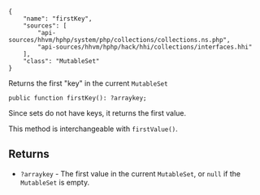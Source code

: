 ``` yamlmeta
{
    "name": "firstKey",
    "sources": [
        "api-sources/hhvm/hphp/system/php/collections/collections.ns.php",
        "api-sources/hhvm/hphp/hack/hhi/collections/interfaces.hhi"
    ],
    "class": "MutableSet"
}
```




Returns the first "key" in the current ` MutableSet `




``` Hack
public function firstKey(): ?arraykey;
```




Since sets do not have keys, it returns the first value.




This method is interchangeable with ` firstValue() `.




## Returns




+ ` ?arraykey ` - The first value in the current `` MutableSet ``, or ``` null ``` if the
  ```` MutableSet ```` is empty.
<!-- HHAPIDOC -->
